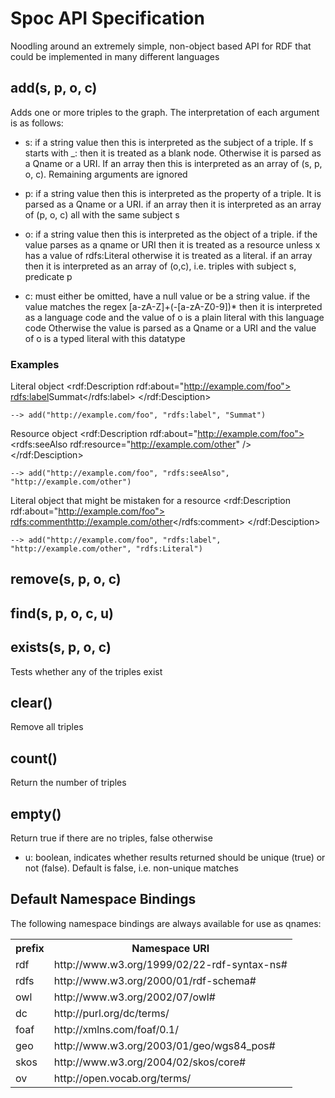 
Spoc API Specification
======================
Noodling around an extremely simple, non-object based API for RDF that could be implemented in many different languages




add(s, p, o, c)
---------------
Adds one or more triples to the graph. The interpretation of each argument is as follows:

* s: if a string value then this is interpreted as the subject of a triple. 
    If s starts with _: then it is treated as a blank node. Otherwise it is parsed as a Qname or a URI.
    If an array then this is interpreted as an array of (s, p, o, c). Remaining arguments are ignored
  
* p: if a string value then this is interpreted as the property of a triple. It is parsed as a Qname or a URI.
    if an array then it is interpreted as an array of (p, o, c) all with the same subject s
  
* o:  if a string value then this is interpreted as the object of a triple.
    if the value parses as a qname or URI then it is treated as a resource unless x has a value of rdfs:Literal
    otherwise it is treated as a literal.
    if an array then it is interpreted as an array of (o,c), i.e. triples with subject s, predicate p
  
* c:  must either be omitted, have a null value or be a string value. if the value matches the regex [a-zA-Z]+(-[a-zA-Z0-9])* then it is interpreted as a language code and
    the value of o is a plain literal with this language code
    Otherwise the value is parsed as a Qname or a URI and the value of o is a typed literal with this datatype

### Examples

Literal object
    <rdf:Description rdf:about="http://example.com/foo">
       <rdfs:label>Summat</rdfs:label>
    </rdf:Desciption>
    
    --> add("http://example.com/foo", "rdfs:label", "Summat")

Resource object
    <rdf:Description rdf:about="http://example.com/foo">
       <rdfs:seeAlso rdf:resource="http://example.com/other" />
    </rdf:Desciption>
    
    --> add("http://example.com/foo", "rdfs:seeAlso", "http://example.com/other")



Literal object that might be mistaken for a resource
    <rdf:Description rdf:about="http://example.com/foo">
       <rdfs:comment>http://example.com/other</rdfs:comment>
    </rdf:Desciption>
    
    --> add("http://example.com/foo", "rdfs:label", "http://example.com/other", "rdfs:Literal")



remove(s, p, o, c)
------------------

find(s, p, o, c, u)
-------------------

exists(s, p, o, c)
---------------
Tests whether any of the triples exist

clear()
-------------------
Remove all triples

count()
-------------------
Return the number of triples

empty()
-------------------
Return true if there are no triples, false otherwise



* u: boolean, indicates whether results returned should be unique (true) or not (false). Default is false, i.e. non-unique matches


Default Namespace Bindings
--------------------------
The following namespace bindings are always available for use as qnames:

<table>
<tr><th>prefix</th><th>Namespace URI</th></tr>
<tr><td>rdf</td><td>http://www.w3.org/1999/02/22-rdf-syntax-ns#</td></tr>
<tr><td>rdfs</td><td>http://www.w3.org/2000/01/rdf-schema#</td></tr>
<tr><td>owl</td><td>http://www.w3.org/2002/07/owl#</td></tr>
<tr><td>dc</td><td>http://purl.org/dc/terms/</td></tr>
<tr><td>foaf</td><td>http://xmlns.com/foaf/0.1/</td></tr>
<tr><td>geo</td><td>http://www.w3.org/2003/01/geo/wgs84_pos#</td></tr>
<tr><td>skos</td><td>http://www.w3.org/2004/02/skos/core#</td></tr>
<tr><td>ov</td><td>http://open.vocab.org/terms/</td></tr>
</table>
